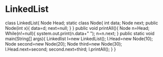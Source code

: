 # LinkedList
class LinkedList{
Node Head;
static class Node{
int data;
Node next;
public Node(int x){
data=d;
next=null;
}
}
public void printAll(){
Node n=Head;
While(n!=null){
system.out.print(n.data+" ");
n=n.next;
}
public static void main(String[] args){
Linkedlist l=new LinkedList();
l.Head=new Node(10);
Node second=new Node(20);
Node third=new Node(30);
l.Head.next=second;
second.next=third;
l.printAll();
}
}
